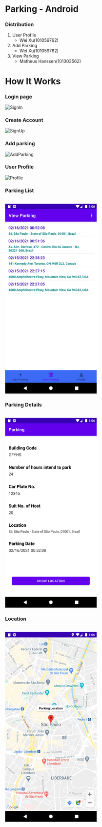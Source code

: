 # Parking - Android


### Distribution
1. User Profile 
    - Wei Xu(101059762)
2. Add Parking 
    - Wei Xu(101059762)
3. View Parking 
    - Matheus Hanssen(101303562)



# How It Works
### Login page
<img width="478" alt="SignIn" src="https://user-images.githubusercontent.com/43188879/107904061-c92d0080-6f18-11eb-966e-4561e8bbbb65.png">

### Create Account
<img width="478" alt="SignUp" src="https://user-images.githubusercontent.com/43188879/107904063-c9c59700-6f18-11eb-8c9d-0c9924f5df76.png">

### Add parking
<img width="478" alt="AddParking" src="https://user-images.githubusercontent.com/43188879/107904064-c9c59700-6f18-11eb-8ae0-096006bec2f0.png">

### User Profile
<img width="478" alt="Profile" src="https://user-images.githubusercontent.com/43188879/107904065-c9c59700-6f18-11eb-85ac-c99d33d1748e.png">

### Parking List
<br>
<img src="app\\src\\main\\assets\\parking-list.png" width="300">
<br>

### Parking Details
<br>
<img src="app\\src\\main\\assets\\parking-details.png" width="300">
<br>

### Location
<br>
<img src="app\\src\\main\\assets\\parking-location.png" width="300">
